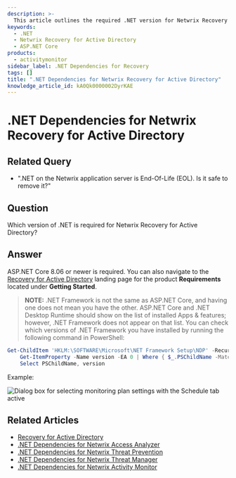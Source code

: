 ```yaml
---
description: >-
  This article outlines the required .NET version for Netwrix Recovery for Active Directory and provides guidance on checking installed .NET Framework versions.
keywords:
  - .NET
  - Netwrix Recovery for Active Directory
  - ASP.NET Core
products:
  - activitymonitor
sidebar_label: .NET Dependencies for Recovery
tags: []
title: ".NET Dependencies for Netwrix Recovery for Active Directory"
knowledge_article_id: kA0Qk0000002DyrKAE
---
```


# .NET Dependencies for Netwrix Recovery for Active Directory

## Related Query

- ".NET on the Netwrix application server is End-Of-Life (EOL). Is it safe to remove it?"

## Question

Which version of .NET is required for Netwrix Recovery for Active Directory?

## Answer

ASP.NET Core 8.06 or newer is required. You can also navigate to the [Recovery for Active Directory](/docs/recoveryforactivedirectory/2.6/index) landing page for the product **Requirements** located under **Getting Started**.

> **NOTE:** .NET Framework is not the same as ASP.NET Core, and having one does not mean you have the other. ASP.NET Core and .NET Desktop Runtime should show on the list of installed Apps & features; however, .NET Framework does not appear on that list. You can check which versions of .NET Framework you have installed by running the following command in PowerShell:

```powershell
Get-ChildItem 'HKLM:\SOFTWARE\Microsoft\NET Framework Setup\NDP' -Recurse | 
    Get-ItemProperty -Name version -EA 0 | Where { $_.PSChildName -Match '^(?!S)\p{L}'} | 
    Select PSChildName, version
```

Example:

![Dialog box for selecting monitoring plan settings with the Schedule tab active](https://nwxcorp.file.force.com/servlet/rtaImage?eid=ka0Qk000000DMqk&feoid=00N0g000004CA0p&refid=0EMQk00000Bs0kh)

## Related Articles

- [Recovery for Active Directory](/docs/recoveryforactivedirectory/2.6/index)
- [.NET Dependencies for Netwrix Access Analyzer](https://docs.netwrix.com/docs/kb/activitymonitor/net_dependencies_for_netwrix_access_analyzer)
- [.NET Dependencies for Netwrix Threat Prevention](https://docs.netwrix.com/docs/kb/activitymonitor/net_dependencies_for_netwrix_threat_prevention)
- [.NET Dependencies for Netwrix Threat Manager](https://docs.netwrix.com/docs/kb/activitymonitor/net_dependencies_for_netwrix_threat_manager)
- [.NET Dependencies for Netwrix Activity Monitor](https://docs.netwrix.com/docs/kb/activitymonitor/net_dependencies_for_netwrix_activity_monitor)